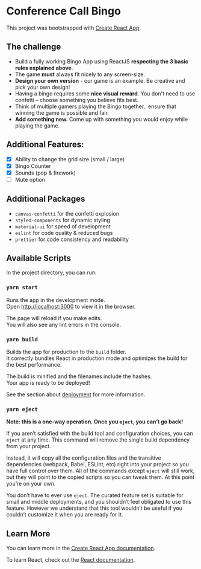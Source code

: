 # Conference Call Bingo

This project was bootstrapped with [Create React App](https://github.com/facebook/create-react-app).

## The challenge

- Build a fully working Bingo App using ReactJS **respecting the 3 basic rules explained above**.
- The game **must** always fit nicely to any screen-size.
- **Design your own version** - our game is an example. Be creative and pick your own design!
- Having a bingo requires some **nice visual reward**. You don't need to use confetti – choose something you believe fits best.
- Think of multiple gamers playing the Bingo together.. ensure that winning the game is possible and fair.
- **Add something new.** Come up with something you would enjoy while playing the game.

## Additional Features:

- [x] Ability to change the grid size (small / large)
- [x] Bingo Counter
- [x] Sounds (pop & firework)
- [ ] Mute option

## Additional Packages

- `canvas-confetti` for the confetti explosion
- `styled-components` for dynamic styling
- `material-ui` for speed of development
- `eslint` for code quality & reduced bugs
- `prettier` for code consistency and readability


## Available Scripts

In the project directory, you can run:

### `yarn start`

Runs the app in the development mode.\
Open [http://localhost:3000](http://localhost:3000) to view it in the browser.

The page will reload if you make edits.\
You will also see any lint errors in the console.

### `yarn build`

Builds the app for production to the `build` folder.\
It correctly bundles React in production mode and optimizes the build for the best performance.

The build is minified and the filenames include the hashes.\
Your app is ready to be deployed!

See the section about [deployment](https://facebook.github.io/create-react-app/docs/deployment) for more information.

### `yarn eject`

**Note: this is a one-way operation. Once you `eject`, you can’t go back!**

If you aren’t satisfied with the build tool and configuration choices, you can `eject` at any time. This command will remove the single build dependency from your project.

Instead, it will copy all the configuration files and the transitive dependencies (webpack, Babel, ESLint, etc) right into your project so you have full control over them. All of the commands except `eject` will still work, but they will point to the copied scripts so you can tweak them. At this point you’re on your own.

You don’t have to ever use `eject`. The curated feature set is suitable for small and middle deployments, and you shouldn’t feel obligated to use this feature. However we understand that this tool wouldn’t be useful if you couldn’t customize it when you are ready for it.

## Learn More

You can learn more in the [Create React App documentation](https://facebook.github.io/create-react-app/docs/getting-started).

To learn React, check out the [React documentation](https://reactjs.org/).
